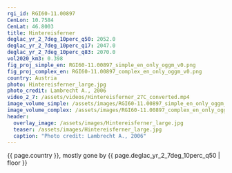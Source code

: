 ```yaml
---
rgi_id: RGI60-11.00897
CenLon: 10.7584
CenLat: 46.8003
title: Hintereisferner
deglac_yr_2_7deg_10perc_q50: 2052.0
deglac_yr_2_7deg_10perc_q17: 2047.0
deglac_yr_2_7deg_10perc_q83: 2070.0
vol2020_km3: 0.398
fig_proj_simple_en: RGI60-11.00897_simple_en_only_oggm_v0.png
fig_proj_complex_en: RGI60-11.00897_complex_en_only_oggm_v0.png
country: Austria
photo: Hintereisferner_large.jpg
photo_credit: Lambrecht A., 2006
video_2_7: /assets/videos/Hintereisferner_27C_converted.mp4
image_volume_simple: /assets/images/RGI60-11.00897_simple_en_only_oggm_v0.png
image_volume_complex: /assets/images/RGI60-11.00897_complex_en_only_oggm_v0.png
header:
  overlay_image: /assets/images/Hintereisferner_large.jpg
  teaser: /assets/images/Hintereisferner_large.jpg
  caption: "Photo credit: Lambrecht A., 2006"
---
```

{{ page.country }}, mostly gone by {{ page.deglac_yr_2_7deg_10perc_q50 | floor }}
